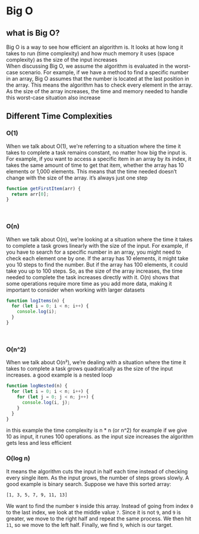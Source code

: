 # Big O

## what is Big O?

Big O is a way to see how efficient an algorithm is. It looks at how long it takes to run (time complexity) and how much memory it uses (space complexity) as the size of the input increases
<br/>
When discussing Big O, we assume the algorithm is evaluated in the worst-case scenario. For example, if we have a method to find a specific number in an array, Big O assumes that the number is located at the last position in the array. This means the algorithm has to check every element in the array. As the size of the array increases, the time and memory needed to handle this worst-case situation also increase

## Different Time Complexities

### O(1)

When we talk about O(1), we're referring to a situation where the time it takes to complete a task remains constant, no matter how big the input is. For example, if you want to access a specific item in an array by its index, it takes the same amount of time to get that item, whether the array has 10 elements or 1,000 elements. This means that the time needed doesn’t change with the size of the array. it’s always just one step

```javascript
function getFirstItem(arr) {
  return arr[0];
}
```

<br/>

### O(n)

When we talk about O(n), we’re looking at a situation where the time it takes to complete a task grows linearly with the size of the input. For example, if you have to search for a specific number in an array, you might need to check each element one by one. If the array has 10 elements, it might take you 10 steps to find the number. But if the array has 100 elements, it could take you up to 100 steps. So, as the size of the array increases, the time needed to complete the task increases directly with it. O(n) shows that some operations require more time as you add more data, making it important to consider when working with larger datasets

```javascript
function logItems(n) {
  for (let i = 0; i < n; i++) {
    console.log(i);
  }
}
```

<br/>

### O(n^2)

When we talk about O(n²), we’re dealing with a situation where the time it takes to complete a task grows quadratically as the size of the input increases. a good example is a nested loop

```javascript
function logNested(n) {
  for (let i = 0; i < n; i++) {
    for (let j = 0; j < n; j++) {
      console.log(i, j);
    }
  }
}
```

in this example the time complexity is n \* n (or n^2) for example if we give 10 as input, it runes 100 operations. as the input size increases the algorithm gets less and less efficient

### O(log n)

It means the algorithm cuts the input in half each time instead of checking every single item. As the input grows, the number of steps grows slowly. A good example is binary search. Suppose we have this sorted array:

`[1, 3, 5, 7, 9, 11, 13]`

We want to find the number `9` inside this array. Instead of going from index `0` to the last index, we look at the middle value `7`. Since it is not `9`, and `9` is greater, we move to the right half and repeat the same process. We then hit `11`, so we move to the left half. Finally, we find `9`, which is our target.